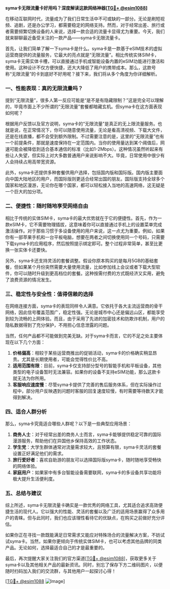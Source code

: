 **syma卡无限流量卡好用吗？深度解读这款网络神器[[TG💪+ @esim1088](https://t.me/s/esim1088)]**

在移动互联网时代，流量成为了我们日常生活中不可或缺的一部分。无论是刷短视频、追剧，还是办公学习，都需要稳定的网络支持。然而，对于经常出差、旅行或者需要频繁切换设备的人来说，选择一款合适的流量卡显得尤为重要。今天，我们就来聊聊最近备受关注的一款产品——syma卡无限流量卡。

首先，让我们简单了解一下syma卡是什么。syma卡是一款基于eSIM技术的虚拟运营商提供的流量服务，它最大的亮点就是“无限流量”。相比传统实体SIM卡，syma卡无需实体卡槽，可以直接通过手机或智能设备内置的eSIM功能进行激活和使用。这种设计不仅方便快捷，还大大降低了用户的携带成本。那么，这款号称“无限流量”的卡到底好不好用呢？接下来，我们将从多个角度为你详细解析。

### **一、性能表现：真的无限流量吗？**

提到“无限流量”，很多人第一反应可能是“是不是有隐藏限制？”这是完全可以理解的，毕竟市面上不少所谓的“无限流量”套餐都暗藏玄机。但syma卡在这方面表现如何呢？

根据用户反馈以及官方说明，syma卡的“无限流量”是真正的无上限流量服务。也就是说，在正常情况下，你可以随意使用流量，无论是看高清视频、下载大文件，还是在线直播，都不会受到额外限制。不过需要注意的是，这里的“无限流量”也有一个前提条件，那就是速度保持在一定范围内。当你的使用量达到某个阈值后，网速可能会被降低到适合基本通信的标准（比如1-2Mbps）。这种情况虽然听起来有些让人失望，但实际上对大多数普通用户来说影响不大。毕竟，日常使用中很少有人会持续占用高带宽资源。

此外，syma卡还提供多种套餐供用户选择，包括国内版和国际版。国内版主要面向中国大陆地区的用户，而国际版则更适合经常出国的朋友。国际版支持全球多个国家和地区漫游，无论你在哪个国家，都可以轻松接入当地的高速网络，这无疑是一个巨大的加分项。

### **二、便捷性：随时随地享受网络自由**

相比于传统的实体SIM卡，syma卡的最大优势就在于它的便捷性。首先，作为一款eSIM卡，它不需要物理插拔，这意味着你可以直接通过手机上的设置菜单完成激活操作。对于那些习惯于多设备使用的用户来说，这一点尤为重要。例如，如果你有一部苹果手机和一台平板电脑，想要在两者之间切换使用同一个号码，只需要下载syma卡的应用程序，然后按照提示绑定即可。整个过程非常简单，甚至比更换一张实体卡还要快。

另外，syma卡还支持灵活的套餐调整。假设你原本购买的是每月5GB的基础套餐，但如果某个月份突然需要大量使用流量，比如参加线上会议或者下载大型软件，你可以随时升级到更高档位的套餐。这种按需付费的方式既经济又实用，避免了浪费资源的情况发生。

### **三、稳定性与安全性：值得信赖的选择**

在网络连接方面，syma卡的表现同样令人满意。它依托于各大主流运营商的骨干网络，因此信号覆盖范围广，稳定性强。无论是城市中心还是偏远山区，都能享受到较为流畅的上网体验。而且，由于采用了先进的加密技术和防欺诈机制，用户的隐私数据得到了充分保护，不用担心信息泄露的问题。

当然，任何产品都不可能做到完美无缺。对于syma卡而言，它的不足之处主要体现在以下几个方面：

1. **价格偏高**：相较于某些运营商推出的促销活动，syma卡的价格确实稍显昂贵。尤其是长期使用者，可能会觉得性价比不高。
2. **适用范围有限**：目前，syma卡仅支持部分型号的智能手机和平板设备，其他类型的电子设备暂时无法兼容。如果你的设备不支持eSIM功能，那么这款卡就无法为你所用。
3. **客服响应速度慢**：尽管syma卡提供了完善的售后服务体系，但在实际操作过程中，部分用户反映遇到问题时客服的回复速度较慢，有时需要等待数天才能得到解决。

### **四、适合人群分析**

那么，syma卡究竟适合哪些人群呢？以下是一些典型应用场景：

1. **商务人士**：对于经常出差的商务人士而言，syma卡能够提供稳定可靠的国际漫游服务，帮助他们在异国他乡保持高效的工作状态。
2. **学生党**：大学生群体通常对流量需求较大，且预算有限，syma卡灵活的套餐设置正好满足他们的需求。
3. **旅行爱好者**：喜欢自助游的朋友可以选择国际版syma卡，随时随地享受畅快的网络体验。
4. **家庭用户**：如果家中有多台智能设备需要联网，syma卡的多设备共享功能将极大提升生活便利度。

### **五、总结与建议**

综上所述，syma卡无限流量卡确实是一款优秀的网络工具，尤其适合追求高效便捷生活的现代人。它以强大的性能、灵活的套餐以及广泛的适用场景赢得了众多用户的青睐。但与此同时，我们也应该理性看待它的优缺点，在购买之前做好充分评估。

如果你正在寻找一款既能满足日常需求又能应对特殊场合的流量解决方案，不妨试试syma卡。当然，如果你更倾向于传统实体SIM卡，也可以考虑其他品牌的同类产品。无论如何，选择最适合自己的才是最重要的。

最后，再次提醒大家关注我们的官方渠道[[TG💪+ @esim1088](https://t.me/s/esim1088)]，获取更多关于syma卡以及其他相关产品的最新资讯。同时，别忘了保存下方二维码图片，以便随时扫码加入我们的交流群，与其他用户一起探讨心得！

[[TG💪+ @esim1088](https://t.me/s/esim1088) ![Image](https://i.postimg.cc/4NQfJmqS/Snipaste-2025-05-13-00-14-12.png)]